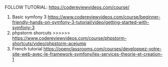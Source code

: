 FOLLOW TUTORIAL:
https://codereviewvideos.com/course/
1. Basic symfony 3 https://www.codereviewvideos.com/course/beginner-friendly-hands-on-symfony-3-tutorial/video/getting-started-with-symfony-3
2. phpstorm shorcuts >>>>>> https://www.codereviewvideos.com/course/phpstorm-shortcuts/video/phpstorm-acejump
3. French tutorial 
https://openclassrooms.com/courses/developpez-votre-site-web-avec-le-framework-symfony/les-services-theorie-et-creation-1